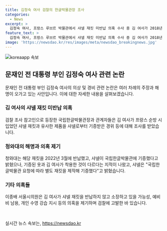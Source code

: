 ```yaml
---
title: 김정숙 여사 검찰의 한글박물관장 조사
categories:
  - News
excerpt: >
  김정숙 여사, 프랑스 루브르 박물관에서 샤넬 재킷 미반납 의혹 수사 중 김 여사가 2018년 프랑스 순방 때 입은 샤넬 재킷을 반납하지 않았다는 의혹에 대한 검찰의 조사가 진행 중이다. 국립한글박물관장을 비롯한 여러 관계자들도 참고인 신분으로 소환되었으며, 김 여사의 특수활동비 사용과 관련된 추가 의혹도 불거지고 있다. 국민의힘 이종배 서울시의원은 김 여사를 관련 혐의로 고발하면서 조사가 계속될 전망이다.
feature_text: >
  김정숙 여사, 프랑스 루브르 박물관에서 샤넬 재킷 미반납 의혹 수사 중 김 여사가 2018년 프랑스 순방 때 입은 샤넬 재킷을 반납하지 않았다는 의혹에 대한 검찰의 조사가 진행 중이다. 국립한글박물관장을 비롯한 여러 관계자들도 참고인 신분으로 소환되었으며, 김 여사의 특수활동비 사용과 관련된 추가 의혹도 불거지고 있다. 국민의힘 이종배 서울시의원은 김 여사를 관련 혐의로 고발하면서 조사가 계속될 전망이다.
image: 'https://newsdao.kr/res/images/meta/newsdao_breakingnews.jpg'
---
```


<p><img src="https://newsdao.kr/res/images/meta/newsdao_breakingnews.jpg" alt="koreaapp 속보" /></p>

<h2 data-ke-size="size26">문재인 전 대통령 부인 김정숙 여사 관련 논란</h2>

<p data-ke-size="size16">문재인 전 대통령 부인 김정숙 여사의 의상 및 경비 관련 논란은 여러 차례의 주장과 해명이 오가고 있는 사안입니다. 이에 대한 자세한 내용을 살펴보겠습니다.</p>

<h3><b>김 여사의 샤넬 재킷 미반납 의혹</b></h3>

<p data-ke-size="size16">검찰 조사 참고인으로 등장한 국립한글박물관장과 관계자들은 김 여사가 프랑스 순방 시 입었던 샤넬 재킷과 유사한 제품을 샤넬로부터 기증받은 경위 등에 대해 조사를 받았습니다.</p>

<h3><b>청와대의 해명과 의혹 제기</b></h3>

<p data-ke-size="size16">청와대는 해당 재킷을 2022년 3월에 반납했고, 샤넬이 국립한글박물관에 기증했다고 밝혔으나, 기증된 옷과 김 여사가 착용한 것이 다르다는 지적이 나왔고, 샤넬은 "국립한글박물관 요청에 따라 별도 재킷을 제작해 기증했다"고 밝혔습니다.</p>

<h3><b>기타 의혹들</b></h3>

<p data-ke-size="size16">이종배 서울시의원은 김 여사가 샤넬 재킷을 반납하지 않고 소장하고 있을 가능성, 예비비 남용, 개인 수영 강습 지시 등의 의혹을 제기하며 검찰에 고발한 바 있습니다.</p>

<p data-ke-size="size16">&nbsp;</p>
실시간 뉴스 속보는, <a href="https://newsdao.kr" rel="dofollow">https://newsdao.kr</a>


